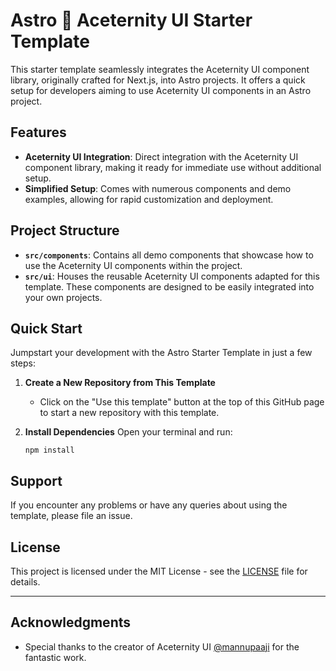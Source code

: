 # Astro 🤝 Aceternity UI Starter Template

This starter template seamlessly integrates the Aceternity UI component library, originally crafted for Next.js, into
Astro projects. It offers a quick setup for developers aiming to use Aceternity UI components in an
Astro project.

## Features

- **Aceternity UI Integration**: Direct integration with the Aceternity UI component library, making it ready for
  immediate use without additional setup.
- **Simplified Setup**: Comes with numerous components and demo examples, allowing for rapid customization and
  deployment.

## Project Structure

- **`src/components`**: Contains all demo components that showcase how to use the Aceternity UI components within the
  project.
- **`src/ui`**: Houses the reusable Aceternity UI components adapted for this template. These components are designed to
  be easily integrated into your own projects.

## Quick Start

Jumpstart your development with the Astro Starter Template in just a few steps:

1. **Create a New Repository from This Template**

   - Click on the "Use this template" button at the top of this GitHub page to start a new repository with this
     template.

2. **Install Dependencies**
   Open your terminal and run:
   ```shell
   npm install
   ```

## Support

If you encounter any problems or have any queries about using the template, please file an
issue.

## License

This project is licensed under the MIT License - see the [LICENSE](LICENSE.md) file for details.

---

## Acknowledgments

- Special thanks to the creator of Aceternity UI [@mannupaaji](https://twitter.com/mannupaaji) for the fantastic work.
